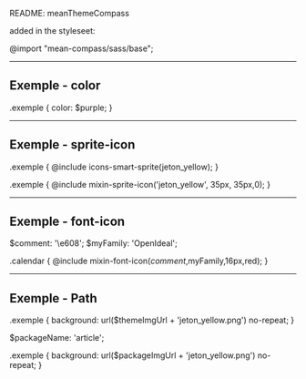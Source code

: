 README: meanThemeCompass




added in the styleseet:

@import "mean-compass/sass/base";


---------------
Exemple - color
---------------

.exemple { 
  color: $purple;
}

---------------------
Exemple - sprite-icon
---------------------

.exemple { 
   @include icons-smart-sprite(jeton_yellow); 
}

.exemple {
   @include mixin-sprite-icon('jeton_yellow', 35px, 35px,0);
}

-------------------
Exemple - font-icon
-------------------

$comment: '\e608';
$myFamily: 'OpenIdeal';

.calendar { 
   @include mixin-font-icon($comment,$myFamily,16px,red); 
}

--------------
Exemple - Path
--------------

.exemple { 
  background: url($themeImgUrl + 'jeton_yellow.png') no-repeat;
}

$packageName: 'article';

.exemple { 
  background: url($packageImgUrl + 'jeton_yellow.png') no-repeat;
}



